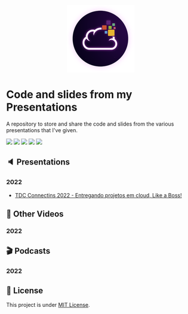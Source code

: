 <p align="center">
<img src="assets/images/unicast_logo.png">
</p>

# Code and slides from my Presentations

A repository to store and share the code and slides from the various presentations that I've given.

<div> 
  <a href="https://www.linkedin.com/in/antoniocarlosjr" target="_blank"><img src="https://img.shields.io/badge/-LinkedIn-%230077B5?style=fflat&logo=linkedin&logoColor=white" target="_blank"></a>
  <a href="http://www.unicastlab.com.br/" target="_blank"><img src="https://img.shields.io/badge/-Website%2fBlog-blue?style=flat&logo=website&logoColor=white&link="_blank"></a> 
  <a href="https://discord.gg/S6zFKGA7hg" target="_blank"><img src="https://img.shields.io/badge/Discord-7289DA?style=flat&logo=discord&logoColor=white" target="_blank"></a> 
  <a href= "https://www.youtube.com/channel/UCYpdjQbbkBQpDWI1rapkVUA"><img src="https://img.shields.io/badge/YouTube-FF0000?style=flat&logo=youtube&logoColor=white" target="_blank"></a>
  <a href="https://www.instagram.com/unicastlab/" target="_blank"><img src="https://img.shields.io/badge/Instagram-E4405F?style=flat&logo=instagram&logoColor=white" target="_blank"></a>
</div>
    
## :speaker: Presentations
    
### 2022

- [TDC Connectins 2022 - Entregando projetos em cloud, Like a Boss!](TDC%20Connections%202022/README.md)

## :movie_camera: Other Videos

### 2022

## :clapper: Podcasts

### 2022
    
## :memo: License

This project is under [MIT License](./LICENSE).
